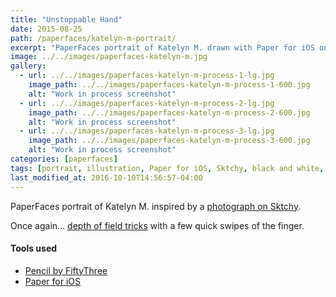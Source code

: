 ```yaml
---
title: "Unstoppable Hand"
date: 2015-08-25
path: /paperfaces/katelyn-m-portrait/
excerpt: "PaperFaces portrait of Katelyn M. drawn with Paper for iOS on an iPad."
image: ../../images/paperfaces-katelyn-m.jpg
gallery:
  - url: ../../images/paperfaces-katelyn-m-process-1-lg.jpg
    image_path: ../../images/paperfaces-katelyn-m-process-1-600.jpg
    alt: "Work in process screenshot"
  - url: ../../images/paperfaces-katelyn-m-process-2-lg.jpg
    image_path: ../../images/paperfaces-katelyn-m-process-2-600.jpg
    alt: "Work in process screenshot"
  - url: ../../images/paperfaces-katelyn-m-process-3-lg.jpg
    image_path: ../../images/paperfaces-katelyn-m-process-3-600.jpg
    alt: "Work in process screenshot"
categories: [paperfaces]
tags: [portrait, illustration, Paper for iOS, Sktchy, black and white, bokeh]
last_modified_at: 2016-10-10T14:56:57-04:00
---
```


PaperFaces portrait of Katelyn M. inspired by a [photograph on Sktchy](https://sktchy.com/0STT5).

Once again... [depth of field tricks](https://mix.fiftythree.com/11098-Michael-Rose/4593845) with a few quick swipes of the finger.

#### Tools used

- [Pencil by FiftyThree](https://www.amazon.com/FiftyThree-Digital-Stylus-Pencil-iPhone/dp/B01JJBUYR4/ref=as_li_ss_tl?keywords=pencil+53&qid=1550586265&s=gateway&sr=8-3&linkCode=ll1&tag=mademist-20&linkId=0134793cb840affff60f2e45a7f64678&language=en_US)
- [Paper for iOS](https://paper.bywetransfer.com/)
